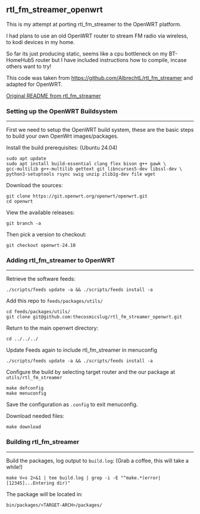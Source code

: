 ## rtl_fm_streamer_openwrt


This is my attempt at porting rtl_fm_streamer to the OpenWRT platform.

I had plans to use an old OpenWRT router to stream FM radio via wireless, to kodi devices in my home.

So far its just producing static, seems like a cpu bottleneck on my BT-HomeHub5 router but I have included instructions how to compile, incase others want to try!

This code was taken from https://github.com/AlbrechtL/rtl_fm_streamer and adapted for OpenWRT.

[Original README from rtl_fm_streamer](/README_ORIGINAL.md)


### Setting up the OpenWRT Buildsystem
---------------------------
First we need to setup the OpenWRT build system, these are the basic steps to build your own OpenWrt images/packages.

Install the build prerequisites: (Ubuntu 24.04)

    sudo apt update
    sudo apt install build-essential clang flex bison g++ gawk \
    gcc-multilib g++-multilib gettext git libncurses5-dev libssl-dev \
    python3-setuptools rsync swig unzip zlib1g-dev file wget

Download the sources:

    git clone https://git.openwrt.org/openwrt/openwrt.git
    cd openwrt

View the available releases:

    git branch -a

Then pick a version to checkout:

    git checkout openwrt-24.10


### Adding rtl_fm_streamer to OpenWRT
-------------------------------------

Retrieve the software feeds:

    ./scripts/feeds update -a && ./scripts/feeds install -a

Add this repo to `feeds/packages/utils/`

    cd feeds/packages/utils/
    git clone git@github.com:thecosmicslug/rtl_fm_streamer_openwrt.git

Return to the main openwrt directory:

    cd ../../../

Update Feeds again to include rtl_fm_streamer in menuconfig

    ./scripts/feeds update -a && ./scripts/feeds install -a
    
Configure the build by selecting target router and the our package at `utils/rtl_fm_streamer`

    make defconfig
    make menuconfig

Save the configuration as `.config` to exit menuconfig.

Download needed files:

    make download

### Building rtl_fm_streamer
-------------------------------------

Build the packages, log output to `build.log`: (Grab a coffee, this will take a while!)

    make V=s 2>&1 | tee build.log | grep -i -E "^make.*(error|[12345]...Entering dir)"


The package will be located in:

    bin/packages/<TARGET-ARCH>/packages/
